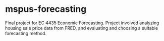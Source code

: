 # mspus-forecasting
Final project for EC 4435 Economic Forecasting. Project involved analyzing housing sale price data from FRED, and evaluating and choosing a suitable forecasting method.
